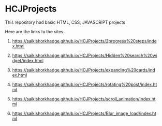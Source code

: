# HCJProjects

This repository had basic HTML, CSS, JAVASCRIPT projects

Here are the links to the sites

1. https://saikishorkhadge.github.io/HCJProjects/2progress%20steps/index.html

2. https://saikishorkhadge.github.io/HCJProjects/Hidden%20search%20widget/index.html

3. https://saikishorkhadge.github.io/HCJProjects/expanding%20cards/index.html

4. https://saikishorkhadge.github.io/HCJProjects/rotating%20post/index.html

5. https://saikishorkhadge.github.io/HCJProjects/scroll_animation/index.html

6. https://saikishorkhadge.github.io/HCJProjects/Blur_image_load/index.html
